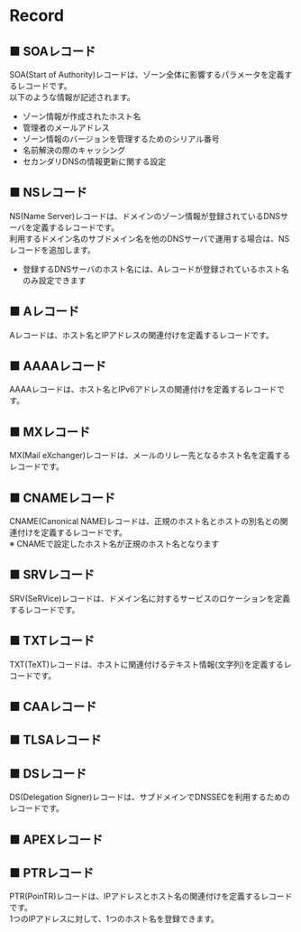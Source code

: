 # Record
## ■ SOAレコード
SOA(Start of Authority)レコードは、ゾーン全体に影響するパラメータを定義するレコードです。  
以下のような情報が記述されます。
- ゾーン情報が作成されたホスト名
- 管理者のメールアドレス
- ゾーン情報のバージョンを管理するためのシリアル番号
- 名前解決の際のキャッシング
- セカンダリDNSの情報更新に関する設定

## ■ NSレコード
NS(Name Server)レコードは、ドメインのゾーン情報が登録されているDNSサーバを定義するレコードです。  
利用するドメイン名のサブドメイン名を他のDNSサーバで運用する場合は、NSレコードを追加します。
- 登録するDNSサーバのホスト名には、Aレコードが登録されているホスト名のみ設定できます

## ■ Aレコード
Aレコードは、ホスト名とIPアドレスの関連付けを定義するレコードです。
## ■ AAAAレコード
AAAAレコードは、ホスト名とIPv6アドレスの関連付けを定義するレコードです。
## ■ MXレコード
MX(Mail eXchanger)レコードは、メールのリレー先となるホスト名を定義するレコードです。
## ■ CNAMEレコード
CNAME(Canonical NAME)レコードは、正規のホスト名とホストの別名との関連付けを定義するレコードです。  
※ CNAMEで設定したホスト名が正規のホスト名となります
## ■ SRVレコード
SRV(SeRVice)レコードは、ドメイン名に対するサービスのロケーションを定義するレコードです。
## ■ TXTレコード
TXT(TeXT)レコードは、ホストに関連付けるテキスト情報(文字列)を定義するレコードです。
## ■ CAAレコード
## ■ TLSAレコード
## ■ DSレコード
DS(Delegation Signer)レコードは、サブドメインでDNSSECを利用するためのレコードです。
## ■ APEXレコード
## ■ PTRレコード
PTR(PoinTR)レコードは、IPアドレスとホスト名の関連付けを定義するレコードです。  
1つのIPアドレスに対して、1つのホスト名を登録できます。
